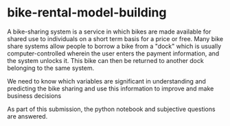 # bike-rental-model-building
A bike-sharing system is a service in which bikes are made available for shared use to individuals on a short term basis for a price or free. Many bike share systems allow people to borrow a bike from a "dock" which is usually computer-controlled wherein the user enters the payment information, and the system unlocks it. This bike can then be returned to another dock belonging to the same system.

We need to know which variables are significant in understanding and predicting the bike sharing and use this information to improve and make business decisions

As part of this submission, the python notebook and subjective questions are answered.
